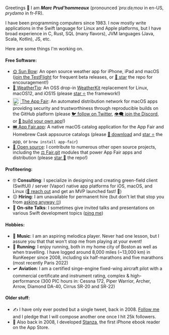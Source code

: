 Greetings :vulcan_salute: I am ***Marc Prud'hommeaux*** (pronounced *ˈprʊːdəˌmoʊ* in en-US, *prydəmo* in fr-FR)<!-- and Miss Jackson if you're nasty -->. 

I have been programming computers since 1983. <!-- O.G. --> I now mostly write applications in the Swift language for Linux and Apple platforms, but I have broad experience in C, Rust, SQL (many flavors), JVM languages (Java, Scala, Kotlin), JS, etc. <!-- and All. That. Jazz. -->

Here are some things I'm working on.

#### Free Software: <!-- Virtue time! -->

* [:sun_with_face: Sun Bow](https://github.com/Sun-Bow): An open source weather app for iPhone, iPad and macOS ([join the TestFlight](https://testflight.apple.com/join/IrPLgy5Q) for frequent beta releases, or [:smiling_face_with_three_hearts: star](https://github.com/Sun-Bow/App) the repo for encouragement!)
* [:rainbow: WeatherTiq](https://github.com/tiqtiq/WeatherTiq): An OSS drop-in [WeatherKit](https://developer.apple.com/documentation/weatherkit) replacement for Linux, macOS12, and iOS15 (please [star :star:](https://github.com/tiqtiq/WeatherTiq) the framework!)
* [<img alt="The App Fair icon" align="center" style="width: 24px;" src="https://appfair.net/appfair-icon.svg" /> The App Fair](https://appfair.net): An automated distribution network for macOS apps providing security and trustworthiness through reproducible builds on the GitHub platform (please [:bird: follow on Twitter](https://twitter.com/theappfair), [:eye_speech_bubble: join the Discord](http://discord.gg/R4bFP8qpw7), or [:dizzy: build your own app](https://appfair.net/#quick-start)!)
* [:tickets: App Fair.app](https://appfair.app): A native macOS catalog application for the App Fair and Homebrew Cask appsource catalogs (please [:gem: download](https://github.com/App-Fair/App/releases/latest/download/App-Fair-macOS.zip) and [star :star:](https://github.com/App-Fair/App) the app, or `brew install app-fair`)
* [:gift_heart: Open source](https://github.com/marcprux): I contribute to numerous other open source projects, including the [:balance_scale: Fair.git](https://github.com/fair-ground/Fair/) modules that power App Fair apps and distribution (please [star :star_struck:](https://github.com/fair-ground/Fair) the repo!)

#### Profiteering: <!-- Oh man, I am wicked broke! -->

 * :nerd_face: **Consulting**: I specialize in designing and creating green-field client (SwiftUI) / server (Vapor) native app platforms for iOS, macOS, and Linux ([:call_me_hand: reach out](mailto:marc@prux.org) and get an MVP launched fast! :rocket:) <!-- Seriously, like you'll have a beta in a week or two. -->
 * :pensive: **Hiring**: I am unavailable for permanent hire (but don't let that stop you from [asking anyway :roll_eyes:](https://www.linkedin.com/in/marcprux/)) <!-- If we must. -->
 * :monocle_face: **On-site Talks**: I sometimes give invited talks and presentations on various Swift development topics ([ping me](https://signal.me/#u/marcprux)) <!-- Send me some jucy tidbits! -->
  
#### Hobbies:

* :musical_keyboard: **Music**: I am an aspiring melodica player. Never had one lesson, but I assure you that that won't stop me from playing at your event! <!-- and ruining it -->
* :running: **Running**: I enjoy running, both in my home city of Boston as well as when travelling. I have logged around 8,000 miles (~13,000 km) in RunKeeper since 2008, including six half-marathons and five marathons (most recently Paris 2022) <!-- This signals that I am healthy. -->
* :small_airplane: **Aviation**: I am a certified singe-engine fixed-wing aircraft pilot with a commercial certificate and instrument rating, complex & high-performance (300 PIC hours in: Cessna 172, Piper Warrior, Archer, Arrow, Diamond DA-40, Cirrus SR-20 and SR-22) <!-- Trustworthiness and attention to detail! -->

#### Older stuff:

* :writing_hand: I have only ever posted but a single tweet, back in 2008. [Follow me](https://twitter.com/marcprux) and I pledge that I will compose another one once I hit 25k followers. <!-- Last time I checked, I had 46 followers. -->
* :open_book: Also back in 2008, I developed [Stanza](https://en.wikipedia.org/wiki/Lexcycle), the first iPhone ebook reader on the App Store. <!-- I'll tell that story someday. -->

